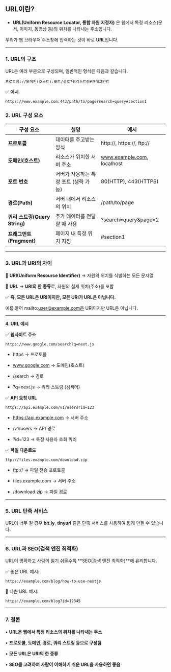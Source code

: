 
## URL이란?

- **URL(Uniform Resource Locator, 통합 자원 지정자)** 은 웹에서 특정 리소스(문서, 이미지, 동영상 등)의 위치를 나타내는 주소입니다.

우리가 웹 브라우저 주소창에 입력하는 것이 바로 **URL**입니다.

---

### 1. URL의 구조

URL은 여러 부분으로 구성되며, 일반적인 형식은 다음과 같습니다.

```
프로토콜://도메인(호스트):포트/경로?쿼리스트링#프래그먼트
```

✅ **예시**

```
https://www.example.com:443/path/to/page?search=query#section1
```

### 2. URL 구성 요소

| **구성 요소** | **설명** | **예시** |
| --- | --- | --- |
| **프로토콜** | 데이터를 주고받는 방식 | http://, https://, ftp:// |
| **도메인(호스트)** | 리소스가 위치한 서버 주소 | www.example.com, localhost |
| **포트 번호** | 서버가 사용하는 특정 포트 (생략 가능) | 80(HTTP), 443(HTTPS) |
| **경로(Path)** | 서버 내에서 리소스의 위치 | /path/to/page |
| **쿼리 스트링(Query String)** | 추가 데이터를 전달할 때 사용 | ?search=query&page=2 |
| **프래그먼트(Fragment)** | 페이지 내 특정 위치 지정 | #section1 |

---

### 3. URL과 URI의 차이

🔹 **URI(Uniform Resource Identifier)** → 자원의 위치를 식별하는 모든 문자열

🔹 **URL** → **URI의 한 종류**로, 자원의 실제 위치(주소)를 포함

✅ **즉, 모든 URL은 URI이지만, 모든 URI가 URL은 아닙니다.**

예를 들어 mailto:user@example.com은 URI이지만 URL은 아닙니다.

---

**4. URL 예시**

✅ **웹사이트 주소**

```
https://www.google.com/search?q=next.js
```

- https → 프로토콜

- www.google.com → 도메인(호스트)

- /search → 경로

- ?q=next.js → 쿼리 스트링 (검색어)

✅ **API 요청 URL**

```
https://api.example.com/v1/users?id=123
```

- https://api.example.com → 서버 주소

- /v1/users → API 경로

- ?id=123 → 특정 사용자 조회 쿼리

✅ **파일 다운로드**

```
ftp://files.example.com/download.zip
```

- ftp:// → 파일 전송 프로토콜

- files.example.com → 서버 주소

- /download.zip → 파일 경로

---

### 5. URL 단축 서비스

URL이 너무 길 경우 **bit.ly**, **tinyurl** 같은 단축 서비스를 사용하여 짧게 만들 수 있습니다.

---

### 6. URL과 SEO(검색 엔진 최적화)

URL이 명확하고 사람이 읽기 쉬울수록 **SEO(검색 엔진 최적화)**에 유리합니다.

✅ 좋은 URL 예시:

```
https://example.com/blog/how-to-use-nextjs
```

🚫 나쁜 URL 예시:

```
https://example.com/blog?id=12345
```

---

### 7. 결론

•	**URL은 웹에서 특정 리소스의 위치를 나타내는 주소**

•	**프로토콜, 도메인, 경로, 쿼리 스트링 등으로 구성됨**

•	**모든 URL은 URI의 한 종류**

•	**SEO를 고려하여 사람이 이해하기 쉬운 URL을 사용하면 좋음**